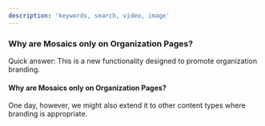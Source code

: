 ```yaml
---
description: 'keywords, search, video, image'
---
```

### Why are Mosaics only on Organization Pages?




Quick answer: This is a new functionality designed to promote organization branding. 
#### Why are Mosaics only on Organization Pages?
One day, however, we might also extend it to other content types where branding is appropriate. 


